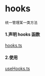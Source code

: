 # hooks

`统一管理某一类方法`

#### 1.声明 hooks 函数

[hooks.ts](./hooks.ts)

#### 2.使用

[useHooks.ts](./useHooks.ts)
